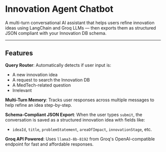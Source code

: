 # Innovation Agent Chatbot

A multi-turn conversational AI assistant that helps users refine innovation ideas using LangChain and Groq LLMs — then exports them as structured JSON compliant with your Innovation DB schema.

---

## Features

**Query Router**: Automatically detects if user input is:
  - A new innovation idea
  - A request to search the Innovation DB
  - A MedTech-related question
  - Irrelevant

**Multi-Turn Memory**: Tracks user responses across multiple messages to help refine an idea step-by-step.

**Schema-Compliant JSON Export**: When the user types `submit`, the conversation is saved as a structured innovation idea with fields like:
  - `ideaId`, `title`, `problemStatement`, `areaOfImpact`, `innovationStage`, etc.

**Groq API Powered**: Uses `llama3-8b-8192` from Groq's OpenAI-compatible endpoint for fast and affordable responses.



